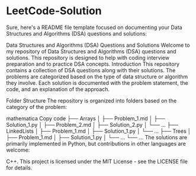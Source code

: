 # LeetCode-Solution

Sure, here's a README file template focused on documenting your Data Structures and Algorithms (DSA) questions and solutions:

Data Structures and Algorithms (DSA) Questions and Solutions
Welcome to my repository of Data Structures and Algorithms (DSA) questions and solutions. This repository is designed to help with coding interview preparation and to practice DSA concepts.
Introduction
This repository contains a collection of DSA questions along with their solutions. The problems are categorized based on the type of data structure or algorithm they involve. Each solution is documented with the problem statement, the code, and an explanation of the approach.

Folder Structure
The repository is organized into folders based on the category of the problem:

mathematica
Copy code
├── Arrays
│   ├── Problem_1.md
│   ├── Solution_1.py
│   ├── Problem_2.md
│   ├── Solution_2.py
│   └── ...
├── LinkedLists
│   ├── Problem_1.md
│   ├── Solution_1.py
│   └── ...
├── Trees
│   ├── Problem_1.md
│   ├── Solution_1.py
│   └── ...
└── ...
The solutions are primarily implemented in Python, but contributions in other languages are welcome:

C++.
This project is licensed under the MIT License - see the LICENSE file for details.
